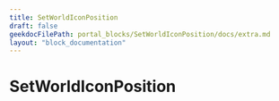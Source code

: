 ```yaml
---
title: SetWorldIconPosition
draft: false
geekdocFilePath: portal_blocks/SetWorldIconPosition/docs/extra.md
layout: "block_documentation"
---
```

# SetWorldIconPosition